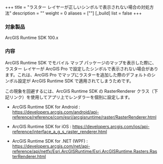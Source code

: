 +++
title = "ラスター レイヤーが正しいシンボルで表示されない場合の対処方法"
description = ""
weight = 0
aliases = [""]
[_build]
list = false
+++

### 対象製品
ArcGIS Runtime SDK 100.x

### 内容
ArcGIS Runtime SDK でモバイル マップ パッケージのマップを表示した際に、ラスター レイヤーが ArcGIS Pro で設定したシンボルで表示されない場合があります。これは、ArcGIS Pro でマップにラスターを追加した際のデフォルトのシンボル設定が ArcGIS Runtime SDK で適用されてしまうためです。

この現象を回避するには、ArcGIS Runtime SDK の RasterRenderer クラス（下記リンク）を使用してアプリ上でレンダラーを個別に設定します。

* ArcGIS Runtime SDK for Android :
https://developers.arcgis.com/android/api-reference/reference/com/esri/arcgisruntime/raster/RasterRenderer.html

* ArcGIS Runtime SDK for iOS :
https://developers.arcgis.com/ios/api-reference/interface_a_g_s_raster_renderer.html

* ArcGIS Runtime SDK for .NET (WPF) :
https://developers.arcgis.com/net/api-reference/api/netfx/Esri.ArcGISRuntime/Esri.ArcGISRuntime.Rasters.RasterRenderer.html

